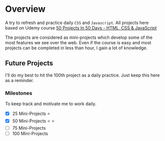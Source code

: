 
# Overview
A try to refresh and practice daily `CSS` and `Javascript`. All projects here based on Udemy course [50 Projects In 50 Days - HTML, CSS & JavaScript](https://www.udemy.com/course/50-projects-50-days/)

The projects are considered as mini-projects which develop some of the most features we see over the web. Even if the course is easy and most projects can be completed in less than hour, I gain a lot of knowledge. 
## Future Projects
I'll do my best to hit the 100th project as a daily practice. Just keep this here as a reminder. 
### Milestones 
To keep track and motivate me to work daily.
- [x] 25 Mini-Projects :star:
- [x] 50 Mini-Projects :star: :star:
- [ ] 75 Mini-Projects
- [ ] 100 Mini-Projects
